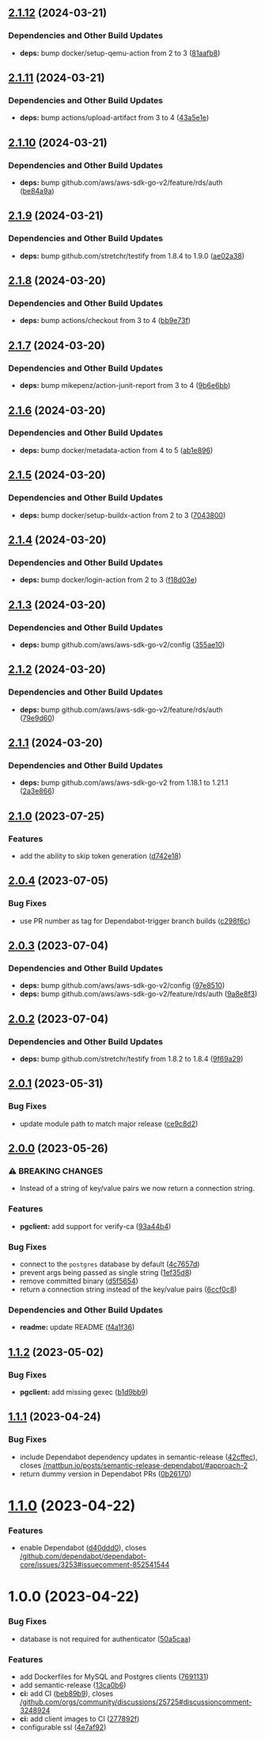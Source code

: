 ## [2.1.12](https://github.com/founda/aws-rds-authenticator/compare/v2.1.11...v2.1.12) (2024-03-21)


### Dependencies and Other Build Updates

* **deps:** bump docker/setup-qemu-action from 2 to 3 ([81aafb8](https://github.com/founda/aws-rds-authenticator/commit/81aafb8afd815a6ec4bb86f5634aa5456b0d2e81))

## [2.1.11](https://github.com/founda/aws-rds-authenticator/compare/v2.1.10...v2.1.11) (2024-03-21)


### Dependencies and Other Build Updates

* **deps:** bump actions/upload-artifact from 3 to 4 ([43a5e1e](https://github.com/founda/aws-rds-authenticator/commit/43a5e1e192fd39a1bc33489683ebefcba0105613))

## [2.1.10](https://github.com/founda/aws-rds-authenticator/compare/v2.1.9...v2.1.10) (2024-03-21)


### Dependencies and Other Build Updates

* **deps:** bump github.com/aws/aws-sdk-go-v2/feature/rds/auth ([be84a9a](https://github.com/founda/aws-rds-authenticator/commit/be84a9ae3c2e743d9d8ad4f4daaa546d055433fc))

## [2.1.9](https://github.com/founda/aws-rds-authenticator/compare/v2.1.8...v2.1.9) (2024-03-21)


### Dependencies and Other Build Updates

* **deps:** bump github.com/stretchr/testify from 1.8.4 to 1.9.0 ([ae02a38](https://github.com/founda/aws-rds-authenticator/commit/ae02a38b7c7610559847d7d5840c6c3233e84267))

## [2.1.8](https://github.com/founda/aws-rds-authenticator/compare/v2.1.7...v2.1.8) (2024-03-20)


### Dependencies and Other Build Updates

* **deps:** bump actions/checkout from 3 to 4 ([bb9e73f](https://github.com/founda/aws-rds-authenticator/commit/bb9e73f2310c7fb5dadb12cefff83d1303eb8db7))

## [2.1.7](https://github.com/founda/aws-rds-authenticator/compare/v2.1.6...v2.1.7) (2024-03-20)


### Dependencies and Other Build Updates

* **deps:** bump mikepenz/action-junit-report from 3 to 4 ([9b6e6bb](https://github.com/founda/aws-rds-authenticator/commit/9b6e6bbef4d23a399608b2805b960aa25fe9c23a))

## [2.1.6](https://github.com/founda/aws-rds-authenticator/compare/v2.1.5...v2.1.6) (2024-03-20)


### Dependencies and Other Build Updates

* **deps:** bump docker/metadata-action from 4 to 5 ([ab1e896](https://github.com/founda/aws-rds-authenticator/commit/ab1e8969cabbac1f98f0151b425c48d2438b5ac9))

## [2.1.5](https://github.com/founda/aws-rds-authenticator/compare/v2.1.4...v2.1.5) (2024-03-20)


### Dependencies and Other Build Updates

* **deps:** bump docker/setup-buildx-action from 2 to 3 ([7043800](https://github.com/founda/aws-rds-authenticator/commit/704380022aa67d34fcd2af468acacc940fd1673a))

## [2.1.4](https://github.com/founda/aws-rds-authenticator/compare/v2.1.3...v2.1.4) (2024-03-20)


### Dependencies and Other Build Updates

* **deps:** bump docker/login-action from 2 to 3 ([f18d03e](https://github.com/founda/aws-rds-authenticator/commit/f18d03e1c8c5e7c657be121a13134b6a46cb46b7))

## [2.1.3](https://github.com/founda/aws-rds-authenticator/compare/v2.1.2...v2.1.3) (2024-03-20)


### Dependencies and Other Build Updates

* **deps:** bump github.com/aws/aws-sdk-go-v2/config ([355ae10](https://github.com/founda/aws-rds-authenticator/commit/355ae10f696c3add8b0e2e5cf2e20b9ee49ec5d3))

## [2.1.2](https://github.com/founda/aws-rds-authenticator/compare/v2.1.1...v2.1.2) (2024-03-20)


### Dependencies and Other Build Updates

* **deps:** bump github.com/aws/aws-sdk-go-v2/feature/rds/auth ([79e9d60](https://github.com/founda/aws-rds-authenticator/commit/79e9d602eee40223f8c021dc70896352e71c44e5))

## [2.1.1](https://github.com/founda/aws-rds-authenticator/compare/v2.1.0...v2.1.1) (2024-03-20)


### Dependencies and Other Build Updates

* **deps:** bump github.com/aws/aws-sdk-go-v2 from 1.18.1 to 1.21.1 ([2a3e866](https://github.com/founda/aws-rds-authenticator/commit/2a3e866e647e1d45840829156689677b79163bba))

## [2.1.0](https://github.com/founda/aws-rds-authenticator/compare/v2.0.4...v2.1.0) (2023-07-25)


### Features

* add the ability to skip token generation ([d742e18](https://github.com/founda/aws-rds-authenticator/commit/d742e18b8306884c0b9b4ca6ce55492e490e8ee9))

## [2.0.4](https://github.com/founda/aws-rds-authenticator/compare/v2.0.3...v2.0.4) (2023-07-05)


### Bug Fixes

* use PR number as tag for Dependabot-trigger branch builds ([c298f6c](https://github.com/founda/aws-rds-authenticator/commit/c298f6c9bac2cfd74464c7c3136b5992ed5d619a))

## [2.0.3](https://github.com/founda/aws-rds-authenticator/compare/v2.0.2...v2.0.3) (2023-07-04)


### Dependencies and Other Build Updates

* **deps:** bump github.com/aws/aws-sdk-go-v2/config ([97e8510](https://github.com/founda/aws-rds-authenticator/commit/97e8510a9b67061520d95c62436af7f5f592fe10))
* **deps:** bump github.com/aws/aws-sdk-go-v2/feature/rds/auth ([9a8e8f3](https://github.com/founda/aws-rds-authenticator/commit/9a8e8f3284d50810e7d38634ea4b9dba85f39f34))

## [2.0.2](https://github.com/founda/aws-rds-authenticator/compare/v2.0.1...v2.0.2) (2023-07-04)


### Dependencies and Other Build Updates

* **deps:** bump github.com/stretchr/testify from 1.8.2 to 1.8.4 ([9f69a29](https://github.com/founda/aws-rds-authenticator/commit/9f69a29a6dbdc4ce3835955fde03ab190ef63644))

## [2.0.1](https://github.com/founda/aws-rds-authenticator/compare/v2.0.0...v2.0.1) (2023-05-31)


### Bug Fixes

* update module path to match major release ([ce9c8d2](https://github.com/founda/aws-rds-authenticator/commit/ce9c8d2e2c53e1dd39bb5eee17ed11a34e6add45))

## [2.0.0](https://github.com/founda/aws-rds-authenticator/compare/v1.1.2...v2.0.0) (2023-05-26)


### ⚠ BREAKING CHANGES

* Instead of a string of key/value pairs we now return a connection string.

### Features

* **pgclient:** add support for verify-ca ([93a44b4](https://github.com/founda/aws-rds-authenticator/commit/93a44b439328dd8735dd8051c0ab8d4862a55b86))


### Bug Fixes

* connect to the `postgres` database by default ([4c7657d](https://github.com/founda/aws-rds-authenticator/commit/4c7657dd7046932abb84058f0dcc3c9c70685a57))
* prevent args being passed as single string ([1ef35d8](https://github.com/founda/aws-rds-authenticator/commit/1ef35d84ed45d1a998b404b65e27c47f323c512b))
* remove committed binary ([d5f5654](https://github.com/founda/aws-rds-authenticator/commit/d5f565498eac6f1790a8cc44c8b59b5ce637bfd2))
* return a connection string instead of the key/value pairs ([6ccf0c8](https://github.com/founda/aws-rds-authenticator/commit/6ccf0c8fbf4564f302e81dc2a1a0a1e3ec8bb671))


### Dependencies and Other Build Updates

* **readme:** update README ([f4a1f36](https://github.com/founda/aws-rds-authenticator/commit/f4a1f3699aca21f6200f15ac5c76bdd480a7362d))

## [1.1.2](https://github.com/founda/aws-rds-authenticator/compare/v1.1.1...v1.1.2) (2023-05-02)


### Bug Fixes

* **pgclient:** add missing gexec ([b1d9bb9](https://github.com/founda/aws-rds-authenticator/commit/b1d9bb9945496f3de7b666b1de0e86af7bf720df))

## [1.1.1](https://github.com/founda/aws-rds-authenticator/compare/v1.1.0...v1.1.1) (2023-04-24)


### Bug Fixes

* include Dependabot dependency updates in semantic-release ([42cffec](https://github.com/founda/aws-rds-authenticator/commit/42cffec26876b3603fdb12bbaeb9479dcd35adeb)), closes [/mattbun.io/posts/semantic-release-dependabot/#approach-2](https://github.com/founda//mattbun.io/posts/semantic-release-dependabot//issues/approach-2)
* return dummy version in Dependabot PRs ([0b26170](https://github.com/founda/aws-rds-authenticator/commit/0b26170da6e30be21c3de8fea462fd82c95025dd))

# [1.1.0](https://github.com/founda/aws-rds-authenticator/compare/v1.0.0...v1.1.0) (2023-04-22)


### Features

* enable Dependabot ([d40ddd0](https://github.com/founda/aws-rds-authenticator/commit/d40ddd00bc7885a2c9ba43fbce953b274473711a)), closes [/github.com/dependabot/dependabot-core/issues/3253#issuecomment-852541544](https://github.com//github.com/dependabot/dependabot-core/issues/3253/issues/issuecomment-852541544)

# 1.0.0 (2023-04-22)


### Bug Fixes

* database is not required for authenticator ([50a5caa](https://github.com/founda/aws-rds-authenticator/commit/50a5caade949d0fecc2e2471c3802bb3a5802188))


### Features

* add Dockerfiles for MySQL and Postgres clients ([7691131](https://github.com/founda/aws-rds-authenticator/commit/7691131a3bcd218d2b1f554b44f0d47ce1693152))
* add semantic-release ([13ca0b6](https://github.com/founda/aws-rds-authenticator/commit/13ca0b6e432c7346f991667593cc2ce356e63277))
* **ci:** add CI ([beb89b9](https://github.com/founda/aws-rds-authenticator/commit/beb89b97a41dfb5b27a9374367b58faf23da79ab)), closes [/github.com/orgs/community/discussions/25725#discussioncomment-3248924](https://github.com//github.com/orgs/community/discussions/25725/issues/discussioncomment-3248924)
* **ci:** add client images to CI ([277892f](https://github.com/founda/aws-rds-authenticator/commit/277892f43d395bc85183525fdc95cc554244ce74))
* configurable ssl ([4e7af92](https://github.com/founda/aws-rds-authenticator/commit/4e7af92c1bdeb2937aa5dc3be3ce841a6cb5020b))
